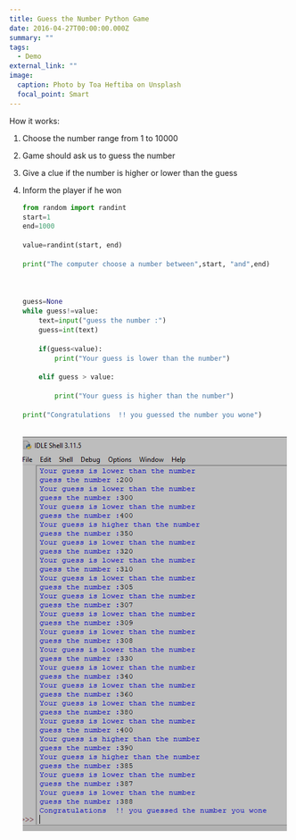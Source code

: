 ```yaml
---
title: Guess the Number Python Game
date: 2016-04-27T00:00:00.000Z
summary: ""
tags:
  - Demo
external_link: ""
image:
  caption: Photo by Toa Heftiba on Unsplash
  focal_point: Smart
---
```

H﻿ow it works:

1. Choose the number range from 1 to 10000
2. Game should ask us to guess the number
3. Give a clue if the number is higher or lower than the guess
4. Inform the player if he won


   ```python
   from random import randint
   start=1
   end=1000

   value=randint(start, end)

   print("The computer choose a number between",start, "and",end)



   guess=None
   while guess!=value:
       text=input("guess the number :")
       guess=int(text)

       if(guess<value):
           print("Your guess is lower than the number")

       elif guess > value:
           
           print("Your guess is higher than the number")

   print("Congratulations  !! you guessed the number you wone")            
               
   ```

   ![](gamee.png)